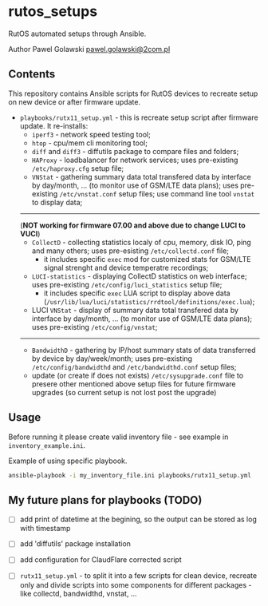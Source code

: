 # rutos_setups

RutOS automated setups through Ansible.

Author Pawel Golawski <pawel.golawski@2com.pl>

## Contents

This repository contains Ansible scripts for RutOS devices to recreate setup on new device or after firmware update.

* ```playbooks/rutx11_setup.yml``` - this is recreate setup script after firmware update. It re-installs:
  * ```iperf3``` - network speed testing tool;
  * ```htop``` - cpu/mem cli monitoring tool;
  * ```diff``` and ```diff3``` - diffutils package to compare files and folders;
  * ```HAProxy``` - loadbalancer for network services; uses pre-existing ```/etc/haproxy.cfg``` setup file;
  * ```VNStat``` - gathering summary data total transfered data by interface by day/month, ... (to monitor use of GSM/LTE data plans); uses pre-existing ```/etc/vnstat.conf``` setup files; use command line tool ```vnstat``` to display data;
  ***
  (__NOT working for firmware 07.00 and above due to change LUCI to VUCI__)
  * ```CollectD``` - collecting statistics localy of cpu, memory, disk IO, ping and many others; uses pre-esisting ```/etc/collectd.conf``` file;
    * it includes specific ```exec``` mod for customized stats for GSM/LTE signal strenght and device temperatre recordings;
  * ```LUCI-statistics``` - displaying CollectD statistics on web interface; uses pre-existing ```/etc/config/luci_statistics``` setup file;
    * it includes specific ```exec``` LUA script to display above data (```/usr/lib/lua/luci/statistics/rrdtool/definitions/exec.lua```);
  * LUCI ```VNStat``` - display of summary data total transfered data by interface by day/month, ... (to monitor use of GSM/LTE data plans); uses pre-existing ```/etc/config/vnstat```;
  ***
  * ```BandwidthD``` - gathering by IP/host summary stats of data transferred by device by day/week/month; uses pre-existing ```/etc/config/bandwidthd``` and ```/etc/bandwidthd.conf``` setup files;
  * update (or create if does not exists) ```/etc/sysupgrade.conf``` file to presere other mentioned above setup files for future firmware upgrades (so current setup is not lost post the upgrade)

## Usage

Before running it please create valid inventory file - see example in ```inventory_example.ini```.

Example of using specific playbook.

```bash
ansible-playbook -i my_inventory_file.ini playbooks/rutx11_setup.yml
```

## My future plans for playbooks (TODO)

* [ ] add print of datetime at the begining, so the output can be stored as log with timestamp

* [ ] add 'diffutils' package installation

* [ ] add configuration for ClaudFlare corrected script

* [ ] ```rutx11_setup.yml``` - to split it into a few scripts for clean device, recreate only and divide scripts into some components for different packages - like collectd, bandwidthd, vnstat, ...

[//]: # (None at the moment)
